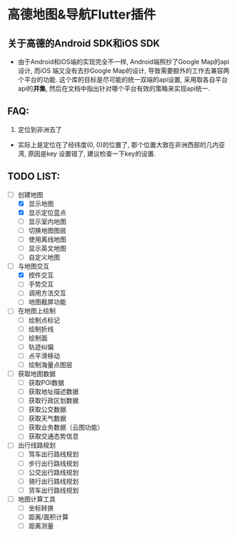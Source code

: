 # 高德地图&导航Flutter插件

## 关于高德的Android SDK和iOS SDK
- 由于Android和iOS端的实现完全不一样, Android端照抄了Google Map的api设计, 而iOS
端又没有去抄Google Map的设计, 导致需要额外的工作去兼容两个平台的功能. 这个库的目标是尽可能的统一双端的api设置, 采用取各自平台api的**并集**, 然后在文档中指出针对哪个平台有效的策略来实现api统一.

## FAQ:
1. 定位到非洲去了
- 实际上是定位在了经纬度(0, 0)的位置了, 那个位置大致在非洲西部的几内亚湾, 原因是key
设置错了, 建议检查一下key的设置.

## TODO LIST:
* [ ] 创建地图
    * [x] 显示地图
    * [x] 显示定位蓝点
    * [ ] 显示室内地图
    * [ ] 切换地图图层
    * [ ] 使用离线地图
    * [ ] 显示英文地图
    * [ ] 自定义地图
* [ ] 与地图交互
    * [x] 控件交互
    * [ ] 手势交互
    * [ ] 调用方法交互
    * [ ] 地图截屏功能
* [ ] 在地图上绘制
    * [ ] 绘制点标记
    * [ ] 绘制折线
    * [ ] 绘制面
    * [ ] 轨迹纠偏
    * [ ] 点平滑移动
    * [ ] 绘制海量点图层
* [ ] 获取地图数据
    * [ ] 获取POI数据
    * [ ] 获取地址描述数据
    * [ ] 获取行政区划数据
    * [ ] 获取公交数据
    * [ ] 获取天气数据
    * [ ] 获取业务数据（云图功能）
    * [ ] 获取交通态势信息
* [ ] 出行线路规划
    * [ ] 驾车出行路线规划
    * [ ] 步行出行路线规划
    * [ ] 公交出行路线规划
    * [ ] 骑行出行路线规划
    * [ ] 货车出行路线规划
* [ ] 地图计算工具
    * [ ] 坐标转换
    * [ ] 距离/面积计算
    * [ ] 距离测量